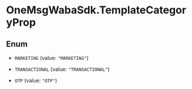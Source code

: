 # OneMsgWabaSdk.TemplateCategoryProp

## Enum


* `MARKETING` (value: `"MARKETING"`)

* `TRANSACTIONAL` (value: `"TRANSACTIONAL"`)

* `OTP` (value: `"OTP"`)


